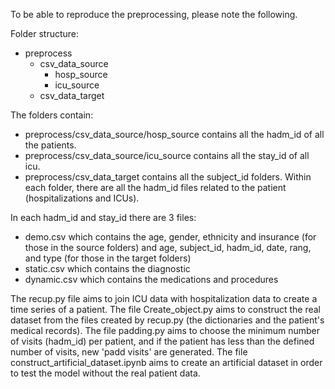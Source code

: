 To be able to reproduce the preprocessing, please note the following.


Folder structure:
- preprocess
  - csv_data_source
     - hosp_source
     - icu_source
  - csv_data_target


The folders contain:
  - preprocess/csv_data_source/hosp_source contains all the hadm_id of all the patients.
  - preprocess/csv_data_source/icu_source contains all the stay_id of all icu.
  - preprocess/csv_data_target contains all the subject_id folders.  Within each folder, there are all the hadm_id files related to the patient (hospitalizations and ICUs).


In each hadm_id and stay_id there are 3 files:
   - demo.csv which contains the age, gender, ethnicity and insurance (for those in the source folders) and age, subject_id, hadm_id, date, rang, and type (for those in the target folders)
   - static.csv which contains the diagnostic
   - dynamic.csv which contains the medications and procedures 


The recup.py file aims to join ICU data with hospitalization data to create a time series of a patient. 
The file Create_object.py aims to construct the real dataset from the files created by recup.py (the dictionaries and the patient's medical records).
The file padding.py aims to choose the minimum number of visits (hadm_id) per patient, and if the patient has less than the defined number of visits, new 'padd visits' are generated.
The file construct_artificial_dataset.ipynb aims to create an artificial dataset in order to test the model without the real patient data. 

